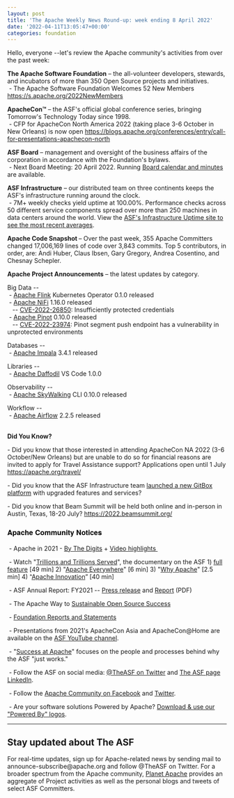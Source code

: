 ```yaml
---
layout: post
title: 'The Apache Weekly News Round-up: week ending 8 April 2022'
date: '2022-04-11T13:05:47+00:00'
categories: foundation
---
```

<p></p><p></p><p></p><p></p><p></p><p></p><p></p><p>Hello, everyone --let's review the Apache community's activities from over the past week:</p><p><b>The Apache Software Foundation</b>&nbsp;– the all-volunteer developers, stewards, 
and incubators of more than 350 Open Source projects and initiatives.<br>&nbsp;- The Apache Software Foundation Welcomes 52 New Members <a href="https://s.apache.org/2022NewMembers" target="_blank">https://s.apache.org/2022NewMembers</a> </p><p></p><p></p><p><b><span class="il">ApacheCon</span>™</b> – the ASF's official global conference series, bringing Tomorrow's Technology Today since 1998.<br>&nbsp;- CFP for ApacheCon North America 2022 (taking place 3-6 October in New Orleans) is now open  <a href="https://blogs.apache.org/conferences/entry/call-for-presentations-apachecon-north" target="_blank">https://blogs.apache.org/conferences/entry/call-for-presentations-apachecon-north</a> <br></p><span style="font-weight: 700;">ASF Board</span>&nbsp;– management and oversight of the business affairs of the corporation in accordance with the Foundation's bylaws.<br>&nbsp;- Next Board Meeting: 20 April 2022. Running <a href="https://apache.org/foundation/board/calendar.html" target="_blank">Board calendar and minutes</a> are available.<p></p><p><span style="font-weight: 700;">ASF Infrastructure</span>&nbsp;– our distributed team on three continents keeps the ASF's infrastructure running around the clock.<br>&nbsp;- 7M+ weekly checks yield uptime at 100.00%. Performance checks across 50 different service components spread over more than 250 machines in data centers around the world. View the&nbsp;<a href="http://www.apache.org/uptime/" target="_blank">ASF's Infrastructure Uptime site to see the most recent averages</a>.<br></p><p><span style="font-weight: 700;">Apache Code Snapshot&nbsp;</span>– Over the past week, 355 Apache Committers changed 17,006,169 lines of code over 3,843 commits. Top 5 contributors, in order, are: Andi Huber, Claus Ibsen, Gary Gregory, Andrea Cosentino, and Chesnay Schepler.&nbsp; &nbsp; <br></p><p><span style="font-weight: 700;"></span></p><p><span style="font-weight: 700;">Apache Project Announcements</span>&nbsp;– the latest updates by category.</p>Big Data --<br>&nbsp;-&nbsp;<a href="https://flink.apache.org/" target="_blank">Apache Flink</a> Kubernetes Operator 0.1.0 released&nbsp; <br>&nbsp;- <a href="https://nifi.apache.org/" target="_blank">Apache </a><span class="il"><a href="https://nifi.apache.org/" target="_blank">NiFi</a></span> 1.16.0 released&nbsp; <br>&nbsp;&nbsp; -- <a href="https://s.apache.org/phify" target="_blank">CVE-2022-26850</a>: Insufficiently protected credentials&nbsp; <br>&nbsp;- <a href="https://pinot.apache.org/" target="_blank">Apache Pinot</a> 0.10.0 released&nbsp; <br>&nbsp;&nbsp; -- <a href="https://s.apache.org/1pm1z" target="_blank">CVE-2022-23974</a>: Pinot segment push endpoint has a vulnerability in unprotected environments&nbsp;<p></p><p>Databases --<br>
&nbsp;- <a href="https://impala.apache.org" target="_blank">Apache </a><span class="il"><a href="https://impala.apache.org" target="_blank">Impala</a></span> 3.4.1 released <br></p><p></p><p></p><p></p>Libraries -- <br>&nbsp;- <a href="https://daffodil.apache.org/" target="_blank">Apache Daffodil</a> VS Code 1.0.0 <a href="https://daffodil.apache.org/" rel="noreferrer" target="_blank" data-saferedirecturl="https://www.google.com/url?q=https://daffodil.apache.org/&amp;source=gmail&amp;ust=1649509361914000&amp;usg=AOvVaw3EGoGWjo1lj3oTaWSjBc66"></a><p></p>Observability -- <br>&nbsp;- <a href="https://skywalking.apache.org/" target="_blank">Apache SkyWalking</a> CLI 0.10.0 released&nbsp;<p></p><p></p>Workflow --<br><div>&nbsp;- <a href="https://airflow.apache.org/" target="_blank">Apache </a><span class="il"><a href="https://airflow.apache.org/" target="_blank">Airflow</a></span> 2.2.5 released <br></div><br><span style="font-weight: 700;"></span><p><span style="font-weight: 700;">Did You Know?</span><br></p><p>- Did you know that those interested in attending ApacheCon NA 2022 (3-6 
October/New Orleans) but are unable to do so for financial reasons are 
invited to apply for Travel Assistance support? Applications open until 1
 July <a target="_blank" class="c-link" data-stringify-link="https://apache.org/travel/" data-sk="tooltip_parent" href="https://apache.org/travel/" rel="noopener noreferrer" tabindex="-1" data-remove-tab-index="true">https://apache.org/travel/</a></p><p>- Did you know that the ASF Infrastructure team <a href="https://blogs.apache.org/infra/entry/new-and-enhanced-gitbox-platform" target="_blank">launched a new GitBox platform</a> with upgraded features and services?&nbsp;</p><p>- Did you know that Beam Summit will be held both online and in-person in Austin, Texas, 18-20 July? <a target="_blank" class="c-link" data-stringify-link="https://2022.beamsummit.org/" data-sk="tooltip_parent" href="https://2022.beamsummit.org/" rel="noopener noreferrer">https://2022.beamsummit.org/</a></p><h3 style="font-family: &quot;Helvetica Neue&quot;, Helvetica, Arial, sans-serif; color: rgb(0, 0, 0);">Apache Community Notices</h3><p>&nbsp;- Apache in 2021 -&nbsp;<a href="https://s.apache.org/Apache2021Digits" target="_blank">By The Digits</a>&nbsp;+&nbsp;<a href="https://youtu.be/GU0SV_2tWkU" target="_blank">Video highlights&nbsp;</a></p><p>&nbsp;- Watch "<a href="https://www.youtube.com/watch?v=JUt2nb0mgwg" target="_blank" style="background-color: rgb(255, 255, 255);">Trillions and Trillions Served</a>", the documentary on the ASF 1)&nbsp;<a href="https://www.youtube.com/watch?v=JUt2nb0mgwg" target="_blank" style="background-color: rgb(255, 255, 255);">full feature</a>&nbsp;[49 min] 2) "<a href="https://www.youtube.com/watch?v=nXtIti9jMFI" target="_blank" style="background-color: rgb(255, 255, 255);">Apache Everywhere</a>" [6 min] 3) "<a href="https://www.youtube.com/watch?v=YM5dLvNatRs" target="_blank" style="background-color: rgb(255, 255, 255);">Why Apache</a>" [2.5 min] 4)&nbsp;“<a href="https://www.youtube.com/watch?v=qkvqJaX4S50" target="_blank" style="background-color: rgb(255, 255, 255);">Apache Innovation</a>” [40 min]&nbsp;</p><p>&nbsp;- ASF Annual Report: FY2021 --&nbsp;<a href="https://blogs.apache.org/foundation/entry/the-apache-software-foundation-announces78" target="_blank">Press release</a>&nbsp;and&nbsp;<a href="https://www.apache.org/foundation/docs/FY2021AnnualReport.pdf" target="_blank">Report</a>&nbsp;(PDF)</p><p>&nbsp;- The Apache Way to&nbsp;<a href="https://s.apache.org/GhnI" target="_blank">Sustainable Open Source Success</a>&nbsp;</p><p>&nbsp;-&nbsp;<a href="http://www.apache.org/foundation/reports.html" target="_blank">Foundation Reports and Statements</a><br></p><p>&nbsp;- Presentations from 2021's ApacheCon Asia and ApacheCon@Home are available on the&nbsp;<a href="https://www.youtube.com/c/TheApacheFoundation/" target="_blank" style="background-color: rgb(255, 255, 255);">ASF YouTube channel</a>.</p><p>&nbsp;- "<a href="https://blogs.apache.org/foundation/category/SuccessAtApache" target="_blank">Success at Apache</a>" focuses on the people and processes behind why the ASF "just works."&nbsp;<br></p><div><p>&nbsp;- Follow the ASF on social media:&nbsp;<a href="https://twitter.com/TheASF" target="_blank" style="background-color: rgb(255, 255, 255);">@TheASF on Twitter</a>&nbsp;and&nbsp;<a href="https://www.linkedin.com/company/the-apache-software-foundation" target="_blank" style="background-color: rgb(255, 255, 255);">The ASF page LinkedIn</a>.&nbsp;<br></p></div><div><p>&nbsp;- Follow the&nbsp;<a href="https://www.facebook.com/ApacheSoftwareFoundation/" target="_blank">Apache Community on Facebook</a>&nbsp;and&nbsp;<a href="https://twitter.com/ApacheCommunity" target="_blank">Twitter</a>.&nbsp;</p></div><div>&nbsp;- Are your software solutions Powered by Apache?&nbsp;<a href="http://www.apache.org/foundation/press/kit/#poweredby" target="_blank">Download &amp; use our "Powered By" logos</a>.<br></div><p><span class="LrzXr"></span><span class="LrzXr"></span></p><div><hr><h2>Stay updated about The ASF</h2><p>For real-time updates, sign up for Apache-related news by sending mail to announce-subscribe@apache.org and follow @TheASF on Twitter. For a broader spectrum from the Apache community, <a href="https://twitter.com/PlanetApache" target="_blank">Planet Apache</a> provides an aggregate of Project activities as well as the personal blogs and tweets of select ASF Committers.</p></div><p></p><p></p><p></p><p></p><p></p><p></p><p></p>

